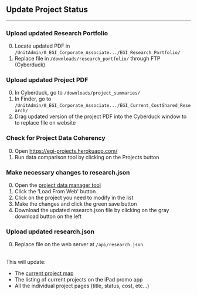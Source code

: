 ## Update Project Status
---

### Upload updated Research Portfolio

0. Locate updated PDF in `/UnitAdmin/0_EGI_Corporate_Associate.../EGI_Research_Portfolio/`
0. Replace file in `/downloads/research_portfolio/` through FTP (Cyberduck)

### Upload updated Project PDF

0. In Cyberduck, go to `/downloads/project_summaries/`
0. In Finder, go to `/UnitAdmin/0_EGI_Corporate_Associate.../EGI_Current_CostShared_Research/`
0. Drag updated version of the project PDF into the Cyberduck window to to replace file on website

### Check for Project Data Coherency

0. Open https://egi-projects.herokuapp.com/
0. Run data comparison tool by clicking on the Projects button

### Make necessary changes to research.json

0. Open the [project data manager tool](https://egi.utah.edu/docs/_tools/project-data-manager/)
0. Click the 'Load From Web' button
0. Click on the project you need to modify in the list
0. Make the changes and click the green save button
0. Download the updated research.json file by clicking on the gray download button on the left

### Upload updated research.json

0. Replace file on the web server at `/api/research.json`


  <br>This will update:

  - The [current project map](https://egi.utah.edu/research/current-projects/)
  - The listing of current projects on the iPad promo app
  - All the individual project pages (title, status, cost, etc...)

